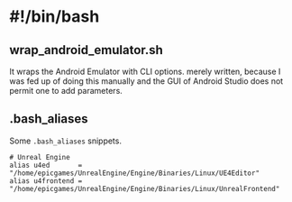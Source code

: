# #!/bin/bash

## wrap_android_emulator.sh
It wraps the Android Emulator with CLI options.
merely written, because I was fed up of doing this manually and
the GUI of Android Studio does not permit one to add parameters.

## .bash_aliases
    
Some `.bash_aliases` snippets.
    
    # Unreal Engine
    alias u4ed       = "/home/epicgames/UnrealEngine/Engine/Binaries/Linux/UE4Editor"
    alias u4frontend = "/home/epicgames/UnrealEngine/Engine/Binaries/Linux/UnrealFrontend"
